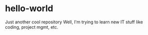 # hello-world
Just another cool repository
Well, I'm trying to learn new IT stuff like coding, project mgmt, etc.
